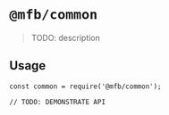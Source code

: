 # `@mfb/common`

> TODO: description

## Usage

```
const common = require('@mfb/common');

// TODO: DEMONSTRATE API
```
